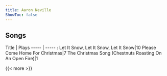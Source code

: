 ```yaml
---
title: Aaron Neville
ShowToc: false
---
```


## Songs
Title | Plays 
----- | ----- : 
Let It Snow, Let It Snow, Let It Snow|10
Please Come Home For Christmas|7
The Christmas Song (Chestnuts Roasting On An Open Fire)|1

{{< more >}}